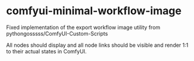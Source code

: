 # comfyui-minimal-workflow-image
Fixed implementation of the export workflow image utility from pythongosssss/ComfyUI-Custom-Scripts

All nodes should display and all node links should be visible and render 1:1 to their actual states in ComfyUI.
